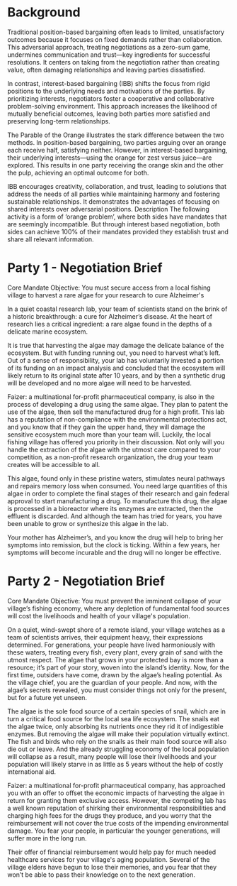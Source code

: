 
# Background

Traditional position-based bargaining often leads to limited, unsatisfactory outcomes because it focuses on fixed demands rather than collaboration. This adversarial approach, treating negotiations as a zero-sum game, undermines communication and trust—key ingredients for successful resolutions. It centers on taking from the negotiation rather than creating value, often damaging relationships and leaving parties dissatisfied.

In contrast, interest-based bargaining (IBB) shifts the focus from rigid positions to the underlying needs and motivations of the parties. By prioritizing interests, negotiators foster a cooperative and collaborative problem-solving environment. This approach increases the likelihood of mutually beneficial outcomes, leaving both parties more satisfied and preserving long-term relationships.

The Parable of the Orange illustrates the stark difference between the two methods. In position-based bargaining, two parties arguing over an orange each receive half, satisfying neither. However, in interest-based bargaining, their underlying interests—using the orange for zest versus juice—are explored. This results in one party receiving the orange skin and the other the pulp, achieving an optimal outcome for both.

IBB encourages creativity, collaboration, and trust, leading to solutions that address the needs of all parties while maintaining harmony and fostering sustainable relationships. It demonstrates the advantages of focusing on shared interests over adversarial positions.
Description
The following activity is a form of ‘orange problem’, where both sides have mandates that are seemingly incompatible. But through interest based negotiation, both sides can achieve 100% of their mandates provided they establish trust and share all relevant information. 

# Party 1 - Negotiation Brief

Core Mandate Objective: You must secure access from a local fishing village to harvest a rare algae for your research to cure Alzheimer's 

In a quiet coastal research lab, your team of scientists stand on the brink of a historic breakthrough: a cure for Alzheimer’s disease. At the heart of research lies a critical ingredient: a rare algae found in the depths of a delicate marine ecosystem. 

It is true that harvesting the algae may damage the delicate balance of the ecosystem. But with funding running out, you need to harvest what’s left. Out of a sense of responsibility, your lab has voluntarily invested a portion of its funding on an impact analysis and concluded that the ecosystem will likely return to its original state after 10 years, and by then a synthetic drug will be developed and no more algae will need to be harvested. 

Faizer: a multinational for-profit pharmaceutical company, is also in the process of developing a drug using the same algae. They plan to patent the use of the algae, then sell the manufactured drug for a high profit. This lab has a reputation of non-compliance with the environmental protections act, and you know that if they gain the upper hand, they will damage the sensitive ecosystem much more than your team will. Luckily, the local fishing village has offered you priority in their discussion. Not only will you handle the extraction of the algae with the utmost care compared to your competition,  as a non-profit research organization, the drug your team creates will be accessible to all.

This algae, found only in these pristine waters, stimulates neural pathways and repairs memory loss when consumed. You need large quantities of this algae in order to complete the final stages of their research and gain federal approval to start manufacturing a drug. To manufacture this drug, the algae is processed in a bioreactor where its enzymes are extracted, then the effluent is discarded. And although the team has tried for years, you have been unable to grow or synthesize this algae in the lab. 

Your mother has Alzheimer’s, and you know the drug will help to bring her symptoms into remission, but the clock is ticking. Within a few years, her symptoms will become incurable and the drug will no longer be effective. 

# Party 2 - Negotiation Brief

Core Mandate Objective: You must prevent the imminent collapse of your village’s fishing economy, where any depletion of fundamental food sources will cost the livelihoods and health of your village's population.

On a quiet, wind-swept shore of a remote island, your village watches as a team of scientists arrives, their equipment heavy, their expressions determined. For generations, your people have lived harmoniously with these waters, treating every fish, every plant, every grain of sand with the utmost respect. The algae that grows in your protected bay is more than a resource; it’s part of your story, woven into the island’s identity. Now, for the first time, outsiders have come, drawn by the algae’s healing potential. As the village chief, you are the guardian of your people. And now, with the algae’s secrets revealed, you must consider things not only for the present, but for a future yet unseen.

The algae is the sole food source of a certain species of snail, which are in turn a critical food source for the local sea life ecosystem. The snails eat the algae twice, only absorbing its nutrients once they rid it of indigestible enzymes. But removing the algae will make their population virtually extinct. The fish and birds who rely on the snails as their main food source will also die out or leave. And the already struggling economy of the local population will collapse as a result, many people will lose their livelihoods and your population will likely starve in as little as 5 years without the help of costly international aid. 

Faizer: a multinational for-profit pharmaceutical company, has approached you with an offer to offset the economic impacts of harvesting the algae in return for granting them exclusive access. However, the competing lab has a well known reputation of shirking their environmental responsibilities and charging high fees for the drugs they produce, and you worry that the reimbursement will not cover the true costs of the impending environmental damage. You fear your people, in particular the younger generations, will suffer more in the long run. 

Their offer of financial reimbursement would help pay for much needed healthcare services for your village's aging population. Several of the village elders have begun to lose their memories, and you fear that they won’t be able to pass their knowledge on to the next generation. 




